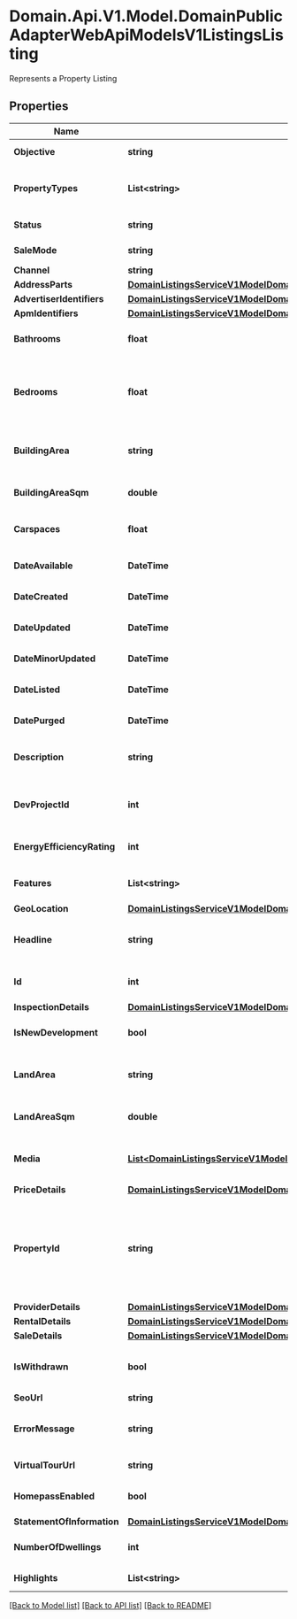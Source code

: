 # Domain.Api.V1.Model.DomainPublicAdapterWebApiModelsV1ListingsListing
Represents a Property Listing
## Properties

Name | Type | Description | Notes
------------ | ------------- | ------------- | -------------
**Objective** | **string** | The type of Advertisement | [optional] 
**PropertyTypes** | **List&lt;string&gt;** | Types of the property e.g. House, Duplex, Apartment/Unit/Flat | [optional] 
**Status** | **string** | The current status of the property | [optional] 
**SaleMode** | **string** | Sale method of the property | [optional] 
**Channel** | **string** | Listing channel | [optional] 
**AddressParts** | [**DomainListingsServiceV1ModelDomainListingsApiModelQueryResultsListingAddressParts**](DomainListingsServiceV1ModelDomainListingsApiModelQueryResultsListingAddressParts.md) |  | [optional] 
**AdvertiserIdentifiers** | [**DomainListingsServiceV1ModelDomainListingsApiModelQueryResultsListingAdvertiserIdentifiers**](DomainListingsServiceV1ModelDomainListingsApiModelQueryResultsListingAdvertiserIdentifiers.md) |  | [optional] 
**ApmIdentifiers** | [**DomainListingsServiceV1ModelDomainListingsApiModelQueryResultsListingAustralianPropertyMonitorsIdentifiers**](DomainListingsServiceV1ModelDomainListingsApiModelQueryResultsListingAustralianPropertyMonitorsIdentifiers.md) |  | [optional] 
**Bathrooms** | **float** | Total number of bathrooms in the property | [optional] 
**Bedrooms** | **float** | Total number of bedrooms in the property; Studio apartments have a value of \\\&quot;0\\\&quot; | [optional] 
**BuildingArea** | **string** | The building area display value of the property e.g. 160 ha | [optional] 
**BuildingAreaSqm** | **double** | The properties building area in square meters | [optional] 
**Carspaces** | **float** | Total number of car spaces in the property. | [optional] 
**DateAvailable** | **DateTime** | The date the property is available | [optional] 
**DateCreated** | **DateTime** | The date/time the listing was created | [optional] 
**DateUpdated** | **DateTime** | The date/time the listing had major update | [optional] 
**DateMinorUpdated** | **DateTime** | When minor update applied to listing | [optional] 
**DateListed** | **DateTime** | The date/time the listing was first listed | [optional] 
**DatePurged** | **DateTime** | The date/time the listing was purged. | [optional] 
**Description** | **string** | The long description of the property provided by the advertiser | [optional] 
**DevProjectId** | **int** | The ID of the development project - null if no associated project | [optional] 
**EnergyEfficiencyRating** | **int** | Energy Efficiency Rating value for ACT properties | [optional] 
**Features** | **List&lt;string&gt;** | The property features specified by the advertiser | [optional] 
**GeoLocation** | [**DomainListingsServiceV1ModelDomainListingsApiModelQueryResultsListingGeoLocation**](DomainListingsServiceV1ModelDomainListingsApiModelQueryResultsListingGeoLocation.md) |  | [optional] 
**Headline** | **string** | The short description of the property provided by the advertiser | [optional] 
**Id** | **int** | The identifier which uniquely identifies the listing | [optional] 
**InspectionDetails** | [**DomainListingsServiceV1ModelDomainListingsApiModelQueryResultsListingPropertyInspections**](DomainListingsServiceV1ModelDomainListingsApiModelQueryResultsListingPropertyInspections.md) |  | [optional] 
**IsNewDevelopment** | **bool** | Indicates whether the property is a new development | [optional] 
**LandArea** | **string** | The land area display string for the property e.g. 160 sqm | [optional] 
**LandAreaSqm** | **double** | The properties land area in square meters | [optional] 
**Media** | [**List&lt;DomainListingsServiceV1ModelDomainListingsApiModelQueryResultsListingListingMedia&gt;**](DomainListingsServiceV1ModelDomainListingsApiModelQueryResultsListingListingMedia.md) | The media associated with the property provided by the advertiser | [optional] 
**PriceDetails** | [**DomainListingsServiceV1ModelDomainListingsApiModelQueryResultsListingPriceDetails**](DomainListingsServiceV1ModelDomainListingsApiModelQueryResultsListingPriceDetails.md) |  | [optional] 
**PropertyId** | **string** | The identifier which uniquely identifies the property being advertised.                   This may be empty if the Address of property is poorly described | [optional] 
**ProviderDetails** | [**DomainListingsServiceV1ModelDomainListingsApiModelQueryResultsListingProviderDetails**](DomainListingsServiceV1ModelDomainListingsApiModelQueryResultsListingProviderDetails.md) |  | [optional] 
**RentalDetails** | [**DomainListingsServiceV1ModelDomainListingsApiModelQueryResultsListingRentalDetails**](DomainListingsServiceV1ModelDomainListingsApiModelQueryResultsListingRentalDetails.md) |  | [optional] 
**SaleDetails** | [**DomainListingsServiceV1ModelDomainListingsApiModelQueryResultsListingSaleDetails**](DomainListingsServiceV1ModelDomainListingsApiModelQueryResultsListingSaleDetails.md) |  | [optional] 
**IsWithdrawn** | **bool** | Indicates if the property has been withdrawn               from the market | [optional] 
**SeoUrl** | **string** | listing SEO Url | [optional] 
**ErrorMessage** | **string** | In case of a mapping error is used to display error details | [optional] 
**VirtualTourUrl** | **string** | The Listing&#39;s Surroundpix Url. | [optional] 
**HomepassEnabled** | **bool** | If homepass is enabled for the listing (agency) | [optional] 
**StatementOfInformation** | [**DomainListingsServiceV1ModelDomainListingsApiModelQueryResultsListingStatementOfInformation**](DomainListingsServiceV1ModelDomainListingsApiModelQueryResultsListingStatementOfInformation.md) |  | [optional] 
**NumberOfDwellings** | **int** | Number of dwellings for current listing | [optional] 
**Highlights** | **List&lt;string&gt;** | Highlight items for the listing | [optional] 

[[Back to Model list]](../README.md#documentation-for-models) [[Back to API list]](../README.md#documentation-for-api-endpoints) [[Back to README]](../README.md)

